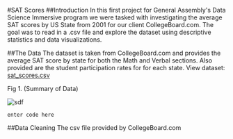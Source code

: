 #SAT Scores
##Introduction
In this first project for General Assembly's Data Science Immersive program we were tasked with investigating the average SAT scores by US State from 2001 for our client CollegeBoard.com. The goal was to read in a .csv file and explore the dataset using descriptive statistics and data visualizations.

##The Data
The dataset is taken from CollegeBoard.com and provides the average SAT score by state for both the Math and Verbal sections. Also provided are the student participation rates for for each state. View dataset: [sat_scores.csv](https://git.generalassemb.ly/ConnorTPhoenix/project-1-sat-scores/blob/master/assets/sat_scores.csv)

Fig 1. (Summary of Data)

![sdf](https://git.generalassemb.ly/ConnorTPhoenix/project-1-sat-scores/blob/master/assets/Screen%20Shot%202017-01-31%20at%204.34.19%20PM.png?raw=true)

    enter code here

##Data Cleaning
The csv file provided by CollegeBoard.com 
